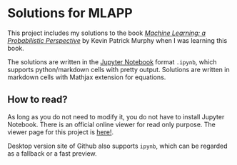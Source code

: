 # Solutions for MLAPP
This project includes my solutions to the book [*Machine Learning: a Probabilistic Perspective*](https://www.cs.ubc.ca/~murphyk/MLbook/) by Kevin Patrick Murphy when I was learning this book.

The solutions are written in the [Jupyter Notebook](http://jupyter.org/) format `.ipynb`, which supports python/markdown cells with pretty output. Solutions are written in markdown cells with Mathjax extension for equations. 

## How to read?
As long as you do not need to modify it, you do not have to install Jupyter Notebook. There is an official online viewer for read only purpose. The viewer page for this project is [here!](http://nbviewer.jupyter.org/github/peijunz/mlapp/tree/master/).

Desktop version site of Github also supports `ipynb`, which can be regarded as a fallback or a fast preview.
